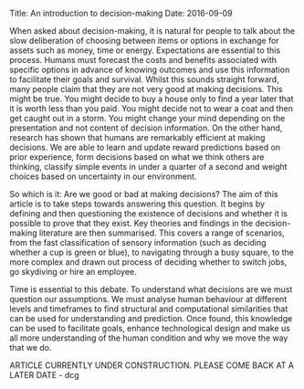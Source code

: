 Title: An introduction to decision-making
Date: 2016-09-09

When asked about decision-making, it is natural for people to talk about the slow deliberation of choosing between items or options in exchange for assets such as money, time or energy. Expectations are essential to this process. Humans must forecast the costs and benefits associated with specific options in advance of knowing outcomes and use this information to facilitate their goals and survival. Whilst this sounds straight forward, many people claim that they are not very good at making decisions. This might be true. You might decide to buy a house only to find a year later that it is worth less than you paid. You might decide not to wear a coat and then get caught out in a storm. You might change your mind depending on the presentation and not content of decision information. On the other hand, research has shown that humans are remarkably efficient at making decisions. We are able to learn and update reward predictions based on prior experience, form decisions based on what we think others are thinking, classify simple events in under a quarter of a second and weight choices based on uncertainty in our environment. 

So which is it: Are we good or bad at making decisions? The aim of this article is to take steps towards answering this question. It begins by defining and then questioning the existence of decisions and whether it is possible to prove that they exist. Key theories and findings in the decision-making literature are then summarised. This covers a range of scenarios, from the fast classification of sensory information (such as deciding whether a cup is green or blue), to navigating through a busy square, to the more complex and drawn out process of deciding whether to switch jobs, go skydiving or hire an employee.

Time is essential to this debate. To understand what decisions are we must question our assumptions. We must analyse human behaviour at different levels and timeframes to find structural and computational similarities that can be used for understanding and prediction. Once found, this knowledge can be used to facilitate goals, enhance technological design and make us all more understanding of the human condition and why we move the way that we do.

ARTICLE CURRENTLY UNDER CONSTRUCTION. PLEASE COME BACK AT A LATER DATE - dcg